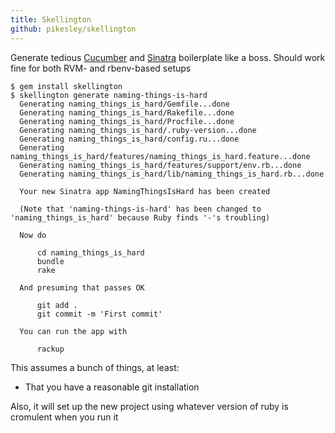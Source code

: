 ```yaml
---
title: Skellington
github: pikesley/skellington
---
```


Generate tedious [Cucumber](http://cukes.info/) and [Sinatra](http://www.sinatrarb.com/) boilerplate like a boss. Should work fine for both RVM- and rbenv-based setups

    $ gem install skellington
    $ skellington generate naming-things-is-hard
      Generating naming_things_is_hard/Gemfile...done
      Generating naming_things_is_hard/Rakefile...done
      Generating naming_things_is_hard/Procfile...done
      Generating naming_things_is_hard/.ruby-version...done
      Generating naming_things_is_hard/config.ru...done
      Generating naming_things_is_hard/features/naming_things_is_hard.feature...done
      Generating naming_things_is_hard/features/support/env.rb...done
      Generating naming_things_is_hard/lib/naming_things_is_hard.rb...done

      Your new Sinatra app NamingThingsIsHard has been created

      (Note that 'naming-things-is-hard' has been changed to 'naming_things_is_hard' because Ruby finds '-'s troubling)

      Now do

          cd naming_things_is_hard
          bundle
          rake

      And presuming that passes OK

          git add .
          git commit -m 'First commit'

      You can run the app with

          rackup

This assumes a bunch of things, at least:

* That you have a reasonable git installation

Also, it will set up the new project using whatever version of ruby is cromulent when you run it
